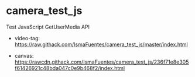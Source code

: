 # camera_test_js

Test JavaScript GetUserMedia API

- video-tag: https://raw.githack.com/IsmaFuentes/camera_test_js/master/index.html

- canvas: https://rawcdn.githack.com/IsmaFuentes/camera_test_js/236f71e8e305f61426921c48bda047c0e9b468f2/index.html

